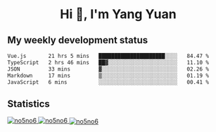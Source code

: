 <h1 align="center">Hi 👋, I'm Yang Yuan</h1>


## My weekly development status
<!--START_SECTION:waka-->

```txt
Vue.js       21 hrs 5 mins   █████████████████████░░░░   84.47 %
TypeScript   2 hrs 46 mins   ██▓░░░░░░░░░░░░░░░░░░░░░░   11.10 %
JSON         33 mins         ▓░░░░░░░░░░░░░░░░░░░░░░░░   02.26 %
Markdown     17 mins         ▒░░░░░░░░░░░░░░░░░░░░░░░░   01.19 %
JavaScript   6 mins          ░░░░░░░░░░░░░░░░░░░░░░░░░   00.41 %
```

<!--END_SECTION:waka-->

## Statistics
<a href="https://github.com/anuraghazra/github-readme-stats">
  <img src="https://github-readme-stats.vercel.app/api/top-langs/?username=no5no6&theme=dracula" alt="no5no6">
</a>
<a href="https://github.com/anuraghazra/github-readme-stats">
  <img src="https://github-readme-stats.vercel.app/api?username=no5no6&show_icons=true&theme=dracula&line_height=40" alt="no5no6">
</a>
<a href="https://github.com/anuraghazra/github-readme-stats">
  <img align="center" src="https://github-readme-streak-stats.herokuapp.com/?user=no5no6&theme=dracula" alt="no5no6" />
</a>